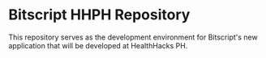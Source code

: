 # Bitscript HHPH Repository
This repository serves as the development environment for Bitscript's new application that will be developed at HealthHacks PH.
